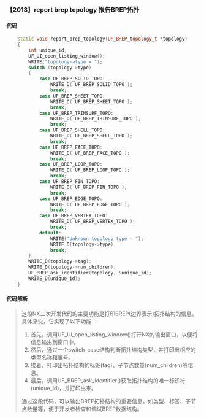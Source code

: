 ### 【2013】report brep topology 报告BREP拓扑

#### 代码

```cpp
    static void report_brep_topology(UF_BREP_topology_t *topology)  
    {  
        int unique_id;  
        UF_UI_open_listing_window();  
        WRITE("topology->type = ");  
        switch (topology->type)  
        {  
            case UF_BREP_SOLID_TOPO:  
                WRITE_D( UF_BREP_SOLID_TOPO );  
                break;  
            case UF_BREP_SHEET_TOPO:  
                WRITE_D( UF_BREP_SHEET_TOPO );  
                break;  
            case UF_BREP_TRIMSURF_TOPO:  
                WRITE_D( UF_BREP_TRIMSURF_TOPO );  
                break;  
            case UF_BREP_SHELL_TOPO:  
                WRITE_D( UF_BREP_SHELL_TOPO );  
                break;  
            case UF_BREP_FACE_TOPO:  
                WRITE_D( UF_BREP_FACE_TOPO );  
                break;  
            case UF_BREP_LOOP_TOPO:  
                WRITE_D( UF_BREP_LOOP_TOPO );  
                break;  
            case UF_BREP_FIN_TOPO:  
                WRITE_D( UF_BREP_FIN_TOPO );  
                break;  
            case UF_BREP_EDGE_TOPO:  
                WRITE_D( UF_BREP_EDGE_TOPO );  
                break;  
            case UF_BREP_VERTEX_TOPO:  
                WRITE_D( UF_BREP_VERTEX_TOPO );  
                break;  
            default:  
                WRITE("Unknown topology type - ");  
                WRITE_D(topology->type);  
                break;  
        }  
        WRITE_D(topology->tag);  
        WRITE_D(topology->num_children);  
        UF_BREP_ask_identifier(topology, &unique_id);  
        WRITE_D(unique_id);  
    }

```

#### 代码解析

> 这段NX二次开发代码的主要功能是打印BREP(边界表示)拓扑结构的信息。具体来说，它实现了以下功能：
>
> 1. 首先，调用UF_UI_open_listing_window()打开NX的输出窗口，以便将信息输出到窗口中。
> 2. 然后，通过一个switch-case结构判断拓扑结构类型，并打印出相应的类型名称和编号。
> 3. 接着，打印出拓扑结构的标签(tag)、子节点数量(num_children)等信息。
> 4. 最后，调用UF_BREP_ask_identifier()获取拓扑结构的唯一标识符(unique_id)，并打印出来。
>
> 通过这段代码，可以输出BREP拓扑结构的重要信息，如类型、标签、子节点数量等，便于开发者检查和调试BREP数据结构。
>
